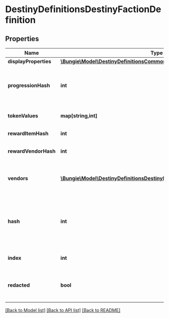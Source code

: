 # DestinyDefinitionsDestinyFactionDefinition

## Properties
Name | Type | Description | Notes
------------ | ------------- | ------------- | -------------
**displayProperties** | [**\Bungie\Model\DestinyDefinitionsCommonDestinyDisplayPropertiesDefinition**](DestinyDefinitionsCommonDestinyDisplayPropertiesDefinition.md) |  | [optional] 
**progressionHash** | **int** | The hash identifier for the DestinyProgressionDefinition that indicates the character&#39;s relationship with this faction in terms of experience and levels. | [optional] 
**tokenValues** | **map[string,int]** | The faction token item hashes, and their respective progression values. | [optional] 
**rewardItemHash** | **int** | The faction reward item hash, usually an engram. | [optional] 
**rewardVendorHash** | **int** | The faction reward vendor hash, used for faction engram previews. | [optional] 
**vendors** | [**\Bungie\Model\DestinyDefinitionsDestinyFactionVendorDefinition[]**](DestinyDefinitionsDestinyFactionVendorDefinition.md) | List of vendors that are associated with this faction. The last vendor that passes the unlock flag checks is the one that should be shown. | [optional] 
**hash** | **int** | The unique identifier for this entity. Guaranteed to be unique for the type of entity, but not globally.  When entities refer to each other in Destiny content, it is this hash that they are referring to. | [optional] 
**index** | **int** | The index of the entity as it was found in the investment tables. | [optional] 
**redacted** | **bool** | If this is true, then there is an entity with this identifier/type combination, but BNet is not yet allowed to show it. Sorry! | [optional] 

[[Back to Model list]](../README.md#documentation-for-models) [[Back to API list]](../README.md#documentation-for-api-endpoints) [[Back to README]](../README.md)


